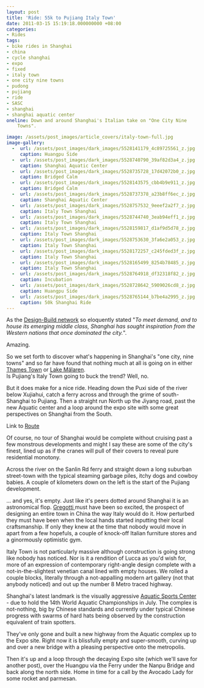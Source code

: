 ```yaml
---
layout: post
title: 'Ride: 55k to Pujiang Italy Town'
date: 2011-03-15 15:19:18.000000000 +08:00
categories:
- Rides
tags:
- bike rides in Shanghai
- china
- cycle shanghai
- expo
- fixed
- italy town
- one city nine towns
- pudong
- pujiang
- ride
- SASC
- shanghai
- shanghai aquatic center
oneline: Down and around Shanghai's Italian take on "One City Nine
    Towns".

image: /assets/post_images/article_covers/italy-town-full.jpg
image-gallery:
  -  url: /assets/post_images/dark_images/5528141179_4c89725561_z.jpg
     caption: Huangpu Side
  -  url: /assets/post_images/dark_images/5528740790_39af82d3a4_z.jpg
     caption: Shanghai Aquatic Center
  -  url: /assets/post_images/dark_images/5528735728_17d42072b0_z.jpg
     caption: Bridged Calm
  -  url: /assets/post_images/dark_images/5528143575_cbb4b9e911_z.jpg
     caption: Bridged Calm
  -  url: /assets/post_images/dark_images/5528737378_a23b8ff6ec_z.jpg
     caption: Shanghai Aquatic Center
  -  url: /assets/post_images/dark_images/5528757532_9eeef2a2f7_z.jpg
     caption: Italy Town Shanghai
  -  url: /assets/post_images/dark_images/5528744740_3eab94eff1_z.jpg
     caption: Italy Town Shanghai
  -  url: /assets/post_images/dark_images/5528159817_d1af9d5d78_z.jpg
     caption: Italy Town Shanghai
  -  url: /assets/post_images/dark_images/5528753630_3fa6e2a053_z.jpg
     caption: Italy Town Shanghai
  -  url: /assets/post_images/dark_images/5528172257_c245fded3f_z.jpg
     caption: Italy Town Shanghai
  -  url: /assets/post_images/dark_images/5528165499_8254b78485_z.jpg
     caption: Italy Town Shanghai
  -  url: /assets/post_images/dark_images/5528764918_df32318f82_z.jpg
     caption: Incubation
  -  url: /assets/post_images/dark_images/5528728642_5909026cd8_z.jpg
     caption: Huangpu Side
  -  url: /assets/post_images/dark_images/5528765144_b7be4a2995_z.jpg
     caption: 50k Shanghai Ride
---
```

As the <a href="http://www.designbuild-network.com/projects/pujiang/">Design-Build network</a> so eloquently stated "<em>To meet demand, and to house its emerging middle class, Shanghai has sought inspiration from the Western nations that once dominated the city.</em>".

Amazing.

So we set forth to discover what's happening in Shanghai's "one city, nine towns" and so far have found that nothing much at all is going on in either <a href="http://www.triplefiveshanghai.com/thames-town-shanghai/">Thames Town</a> or <a href="http://www.triplefiveshanghai.com/ride-60km-sweden-town/">Lake Mälaren</a>.<br />
Is Pujiang's Italy Town going to buck the trend? Well, no.

But it does make for a nice ride. Heading down the Puxi side of the river below Xujiahui, catch a ferry across and through the grime of south-Shanghai to Pujiang. Then a straight run North up the Jiyang road, past the new Aquatic center and a loop around the expo site with some great perspectives on Shanghai from the South.

Link to <a href="http://goo.gl/maps/TMwl">Route</a>

Of course, no tour of Shanghai would be complete without cruising past a few monstrous developments and might I say these are some of the city's finest, lined up as if the cranes will pull of their covers to reveal pure residential monotony.

Across the river on the Sanlin Rd ferry and straight down a long suburban street-town with the typical steaming garbage piles, itchy dogs and cowboy babies. A couple of kilometers down on the left is the start of the Pujiang development.  

... and yes, it's empty. Just like it's peers dotted around Shanghai it is an astronomical flop. <a href="http://www.gregottiassociati.it/">Gregotti </a> must have been so excited, the prospect of designing an entire town in China the way Italy would do it. How perturbed they must have been when the local hands started inputting their local craftsmanship. If only they knew at the time that nobody would move in apart from a few hopefuls, a couple of knock-off Italian furniture stores and a ginormously optimistic gym.

Italy Town is not particularly massive although construction is going strong like nobody has noticed. Nor is it a rendition of Lucca as you'd wish for, more of an expression of contemporary right-angle design complete with a not-in-the-slightest venetian canal lined with empty houses. We rolled a couple blocks, literally through a not-appalling modern art gallery (not that anybody noticed) and out up the number 8 Metro traced highway. 

Shanghai's latest landmark is the visually aggressive <a href="http://www.archithings.com/shanghai-aquatic-sports-center-china/2009/01/18">Aquatic Sports Center</a> - due to hold the 14th World Aquatic Championships in July. The complex is not-nothing, big by Chinese standards and currently under typical Chinese progress with swarms of hard hats being observed by the construction equivalent of train spotters.

They've only gone and built a new highway from the Aquatic complex up to the Expo site. Right now it is blissfully empty and super-smooth, curving up and over a new bridge with a pleasing perspective onto the metropolis.

Then it's up and a loop through the decaying Expo site (which we'll save for another post), over the Huangpu via the Ferry under the Nanpu Bridge and back along the north side. Home in time for a call by the Avocado Lady for some rocket and parmesan.